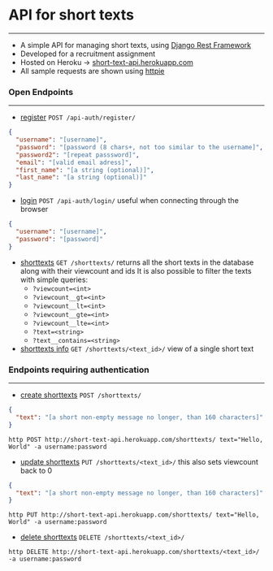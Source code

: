 # API for short texts

---
- A simple API for managing short texts, using [Django Rest Framework](https://www.django-rest-framework.org)<br>
- Developed for a recruitment assignment
- Hosted on Heroku -> [short-text-api.herokuapp.com](http://short-text-api.herokuapp.com)
- All sample requests are shown using [httpie](https://httpie.io)

### Open Endpoints

---
- [register](http://short-text-api.herokuapp.com/api-auth/register/) `POST /api-auth/register/`
```json
{
  "username": "[username]",
  "password": "[password (8 chars+, not too similar to the username]",
  "password2": "[repeat passsword]",
  "email": "[valid email adress]",
  "first_name": "[a string (optional)]",
  "last_name": "[a string (optional)]"
}
 ```
- [login](http://short-text-api.herokuapp.com/api-auth/login/) `POST /api-auth/login/` useful when connecting through the browser
```json
{
  "username": "[username]",
  "password": "[password]"
}
```
- [shorttexts](http://short-text-api.herokuapp.com/shorttexts/) `GET /shorttexts/` returns all the short texts in the database along with their viewcount and ids
  It is also possible to filter the texts with simple queries:
    -  `?viewcount=<int>`
    -  `?viewcount__gt=<int>`
    -  `?viewcount__lt=<int>`
    -  `?viewcount__gte=<int>`
    -  `?viewcount__lte=<int>`
    -  `?text=<string>`
    -  `?text__contains=<string>`
- [shorttexts info](http://short-text-api.herokuapp.com/shorttexts/) `GET /shorttexts/<text_id>/` view of a single short text<br>

### Endpoints requiring authentication

---
- [create shorttexts](http://short-text-api.herokuapp.com/shorttexts/) `POST /shorttexts/`
```json
{
  "text": "[a short non-empty message no longer, than 160 characters]"
}
```
```commandline
http POST http://short-text-api.herokuapp.com/shorttexts/ text="Hello, World" -a username:password
```
- [update shorttexts](http://short-text-api.herokuapp.com/shorttexts/) `PUT /shorttexts/<text_id>/` this also sets viewcount back to 0
```json
{
  "text": "[a short non-empty message no longer, than 160 characters]"
}
```
```commandline
http PUT http://short-text-api.herokuapp.com/shorttexts/ text="Hello, World" -a username:password
```
- [delete shorttexts](http://short-text-api.herokuapp.com/shorttexts/) `DELETE /shorttexts/<text_id>/`
```commandline
http DELETE http://short-text-api.herokuapp.com/shorttexts/<text_id>/ -a username:password
```

